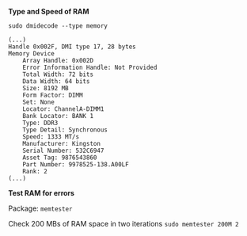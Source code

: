 **Type and Speed of RAM**

`sudo dmidecode --type memory`

```
(...)
Handle 0x002F, DMI type 17, 28 bytes
Memory Device
	Array Handle: 0x002D
	Error Information Handle: Not Provided
	Total Width: 72 bits
	Data Width: 64 bits
	Size: 8192 MB
	Form Factor: DIMM
	Set: None
	Locator: ChannelA-DIMM1
	Bank Locator: BANK 1
	Type: DDR3
	Type Detail: Synchronous
	Speed: 1333 MT/s
	Manufacturer: Kingston
	Serial Number: 532C6947
	Asset Tag: 9876543860
	Part Number: 9978525-138.A00LF 
	Rank: 2
(...)
```

**Test RAM for errors**

Package: `memtester`

Check 200 MBs of RAM space in two iterations
`sudo memtester 200M 2`
